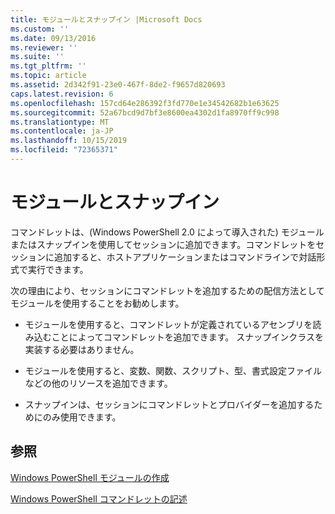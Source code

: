 ```yaml
---
title: モジュールとスナップイン |Microsoft Docs
ms.custom: ''
ms.date: 09/13/2016
ms.reviewer: ''
ms.suite: ''
ms.tgt_pltfrm: ''
ms.topic: article
ms.assetid: 2d342f91-23e0-467f-8de2-f9657d820693
caps.latest.revision: 6
ms.openlocfilehash: 157cd64e286392f3fd770e1e34542682b1e63625
ms.sourcegitcommit: 52a67bcd9d7bf3e8600ea4302d1fa8970ff9c998
ms.translationtype: MT
ms.contentlocale: ja-JP
ms.lasthandoff: 10/15/2019
ms.locfileid: "72365371"
---
```

# <a name="modules-and-snap-ins"></a>モジュールとスナップイン

コマンドレットは、(Windows PowerShell 2.0 によって導入された) モジュールまたはスナップインを使用してセッションに追加できます。コマンドレットをセッションに追加すると、ホストアプリケーションまたはコマンドラインで対話形式で実行できます。

次の理由により、セッションにコマンドレットを追加するための配信方法としてモジュールを使用することをお勧めします。

- モジュールを使用すると、コマンドレットが定義されているアセンブリを読み込むことによってコマンドレットを追加できます。 スナップインクラスを実装する必要はありません。

- モジュールを使用すると、変数、関数、スクリプト、型、書式設定ファイルなどの他のリソースを追加できます。

- スナップインは、セッションにコマンドレットとプロバイダーを追加するためにのみ使用できます。

## <a name="see-also"></a>参照

[Windows PowerShell モジュールの作成](../module/writing-a-windows-powershell-module.md)

[Windows PowerShell コマンドレットの記述](./writing-a-windows-powershell-cmdlet.md)
